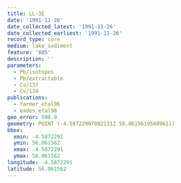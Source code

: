 ```yaml
---
title: LL-3E
date: '1991-11-26'
date_collected_latest: '1991-11-26'
date_collected_earliest: '1991-11-26'
record_type: core
medium: lake_sediment
feature: '605'
description: ''
parameters:
  - Pb/isotopes
  - Pb/extractable
  - Cs/137
  - Cs/134
publications:
  - farmer_etal96
  - eades_etal98
geo_error: 500.0
geometry: POINT (-4.587229070821312 56.06156195689611)
bbox:
  xmin: -4.5872291
  ymin: 56.061562
  xmax: -4.5872291
  ymax: 56.061562
longitude: -4.5872291
latitude: 56.061562
---
```

